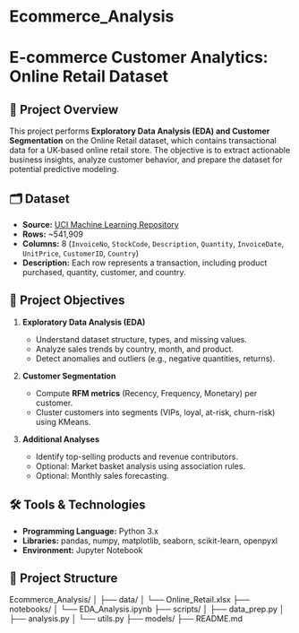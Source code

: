 # Ecommerce_Analysis

# E-commerce Customer Analytics: Online Retail Dataset

## 📌 Project Overview
This project performs **Exploratory Data Analysis (EDA) and Customer Segmentation** on the Online Retail dataset, which contains transactional data for a UK-based online retail store. The objective is to extract actionable business insights, analyze customer behavior, and prepare the dataset for potential predictive modeling.
    

## 🗂 Dataset
- **Source:** [UCI Machine Learning Repository](https://archive.ics.uci.edu/ml/datasets/online+retail)  
- **Rows:** ~541,909  
- **Columns:** 8 (`InvoiceNo`, `StockCode`, `Description`, `Quantity`, `InvoiceDate`, `UnitPrice`, `CustomerID`, `Country`)  
- **Description:** Each row represents a transaction, including product purchased, quantity, customer, and country.


## 🎯 Project Objectives
1. **Exploratory Data Analysis (EDA)**
   - Understand dataset structure, types, and missing values.
   - Analyze sales trends by country, month, and product.
   - Detect anomalies and outliers (e.g., negative quantities, returns).
   
2. **Customer Segmentation**
   - Compute **RFM metrics** (Recency, Frequency, Monetary) per customer.
   - Cluster customers into segments (VIPs, loyal, at-risk, churn-risk) using KMeans.
   
3. **Additional Analyses**
   - Identify top-selling products and revenue contributors.
   - Optional: Market basket analysis using association rules.
   - Optional: Monthly sales forecasting.



## 🛠 Tools & Technologies
- **Programming Language:** Python 3.x  
- **Libraries:** pandas, numpy, matplotlib, seaborn, scikit-learn, openpyxl  
- **Environment:** Jupyter Notebook 



## 📁 Project Structure
Ecommerce_Analysis/
│
├── data/ 
│ └── Online_Retail.xlsx
├── notebooks/
│ └── EDA_Analysis.ipynb
├── scripts/ 
│ ├── data_prep.py
│ ├── analysis.py
│ └── utils.py
├── models/ 
├── README.md
